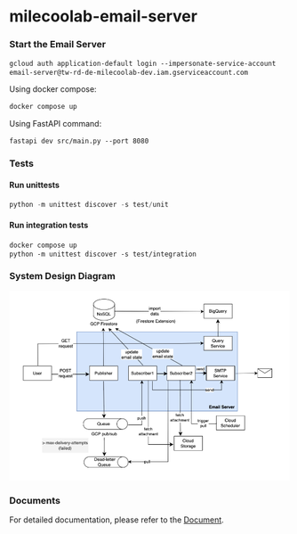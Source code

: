 # milecoolab-email-server

### Start the Email Server 
```
gcloud auth application-default login --impersonate-service-account email-server@tw-rd-de-milecoolab-dev.iam.gserviceaccount.com
```

Using docker compose:
```python
docker compose up
```

Using FastAPI command:
```
fastapi dev src/main.py --port 8080 
```

### Tests

#### Run unittests
```python
python -m unittest discover -s test/unit
```

#### Run integration tests
```
docker compose up
python -m unittest discover -s test/integration
```

### System Design Diagram
![Example Image](./images/system_design_diagram.png)

### Documents
For detailed documentation, please refer to the [Document](./docs/document.pdf).
